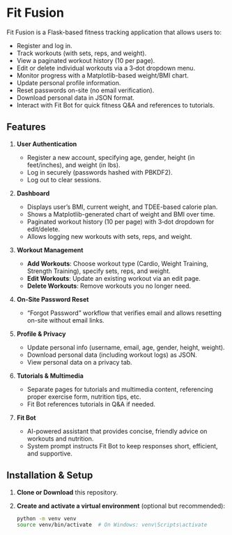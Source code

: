 # Fit Fusion

Fit Fusion is a Flask-based fitness tracking application that allows users to:

- Register and log in.
- Track workouts (with sets, reps, and weight).
- View a paginated workout history (10 per page).
- Edit or delete individual workouts via a 3‑dot dropdown menu.
- Monitor progress with a Matplotlib-based weight/BMI chart.
- Update personal profile information.
- Reset passwords on-site (no email verification).
- Download personal data in JSON format.
- Interact with Fit Bot for quick fitness Q&A and references to tutorials.

## Features

1. **User Authentication**  
   - Register a new account, specifying age, gender, height (in feet/inches), and weight (in lbs).
   - Log in securely (passwords hashed with PBKDF2).
   - Log out to clear sessions.

2. **Dashboard**  
   - Displays user’s BMI, current weight, and TDEE-based calorie plan.
   - Shows a Matplotlib-generated chart of weight and BMI over time.
   - Paginated workout history (10 per page) with 3‑dot dropdown for edit/delete.
   - Allows logging new workouts with sets, reps, and weight.

3. **Workout Management**  
   - **Add Workouts**: Choose workout type (Cardio, Weight Training, Strength Training), specify sets, reps, and weight.
   - **Edit Workouts**: Update an existing workout via an edit page.
   - **Delete Workouts**: Remove workouts you no longer need.

4. **On-Site Password Reset**  
   - “Forgot Password” workflow that verifies email and allows resetting on-site without email links.

5. **Profile & Privacy**  
   - Update personal info (username, email, age, gender, height, weight).
   - Download personal data (including workout logs) as JSON.
   - View personal data on a privacy tab.

6. **Tutorials & Multimedia**  
   - Separate pages for tutorials and multimedia content, referencing proper exercise form, nutrition tips, etc.
   - Fit Bot references tutorials in Q&A if needed.

7. **Fit Bot**  
   - AI-powered assistant that provides concise, friendly advice on workouts and nutrition.
   - System prompt instructs Fit Bot to keep responses short, efficient, and supportive.

## Installation & Setup

1. **Clone or Download** this repository.

2. **Create and activate a virtual environment** (optional but recommended):
   ```bash
   python -m venv venv
   source venv/bin/activate  # On Windows: venv\Scripts\activate
